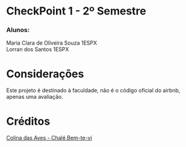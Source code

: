 # CheckPoint 1 - 2º Semestre
### Alunos:
Maria Clara de Oliveira Souza 1ESPX <br/>
Lorran dos Santos 1ESPX

# Considerações

Este projeto é destinado à faculdade, não é o código oficial do airbnb, apenas uma avaliação.

# Créditos

[Colina das Aves - Chalé Bem-te-vi](https://www.airbnb.com.br/rooms/50357172?adults=2&category_tag=Tag%3A5348&enable_m3_private_room=true&photo_id=1585640791&search_mode=flex_destinations_search&check_in=2024-11-10&source_impression_id=p3_1724345027_P36wpzv3IsbxPUkh&previous_page_section_name=1000&guests=2&check_out=2024-11-16)

<!-- Te amo, Gabriel -->
